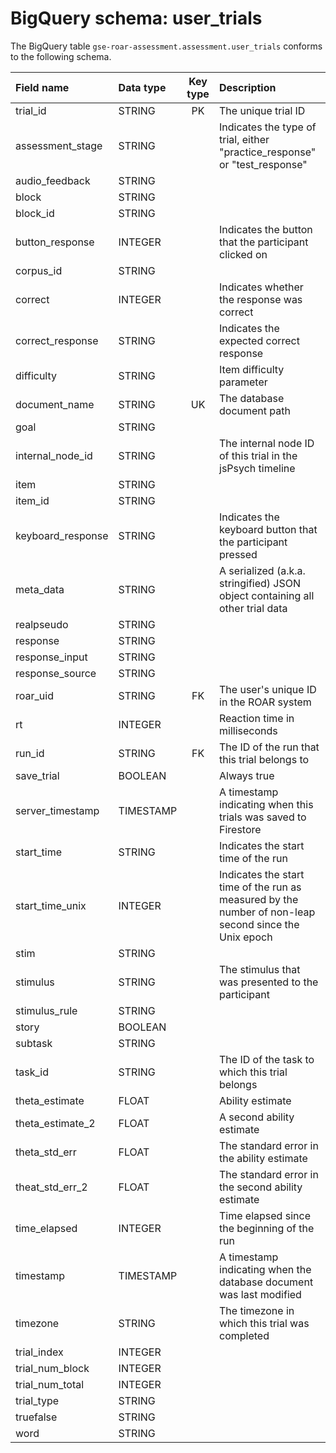 # BigQuery schema: user_trials

The BigQuery table `gse-roar-assessment.assessment.user_trials` conforms to the following schema.

| Field name        | Data type | Key type | Description                                                                                           |
| :---------------- | :-------- | :------: | :---------------------------------------------------------------------------------------------------- |
| trial_id          | STRING    |    PK    | The unique trial ID                                                                                   |
| assessment_stage  | STRING    |          | Indicates the type of trial, either "practice_response" or "test_response"                            |
| audio_feedback    | STRING    |          |                                                                                                       |
| block             | STRING    |          |                                                                                                       |
| block_id          | STRING    |          |                                                                                                       |
| button_response   | INTEGER   |          | Indicates the button that the participant clicked on                                                  |
| corpus_id         | STRING    |          |                                                                                                       |
| correct           | INTEGER   |          | Indicates whether the response was correct                                                            |
| correct_response  | STRING    |          | Indicates the expected correct response                                                               |
| difficulty        | STRING    |          | Item difficulty parameter                                                                             |
| document_name     | STRING    |    UK    | The database document path                                                                            |
| goal              | STRING    |          |                                                                                                       |
| internal_node_id  | STRING    |          | The internal node ID of this trial in the jsPsych timeline                                            |
| item              | STRING    |          |                                                                                                       |
| item_id           | STRING    |          |                                                                                                       |
| keyboard_response | STRING    |          | Indicates the keyboard button that the participant pressed                                            |
| meta_data         | STRING    |          | A serialized (a.k.a. stringified) JSON object containing all other trial data                         |
| realpseudo        | STRING    |          |                                                                                                       |
| response          | STRING    |          |                                                                                                       |
| response_input    | STRING    |          |                                                                                                       |
| response_source   | STRING    |          |                                                                                                       |
| roar_uid          | STRING    |    FK    | The user's unique ID in the ROAR system                                                               |
| rt                | INTEGER   |          | Reaction time in milliseconds                                                                         |
| run_id            | STRING    |    FK    | The ID of the run that this trial belongs to                                                          |
| save_trial        | BOOLEAN   |          | Always true                                                                                           |
| server_timestamp  | TIMESTAMP |          | A timestamp indicating when this trials was saved to Firestore                                        |
| start_time        | STRING    |          | Indicates the start time of the run                                                                   |
| start_time_unix   | INTEGER   |          | Indicates the start time of the run as measured by the number of non-leap second since the Unix epoch |
| stim              | STRING    |          |                                                                                                       |
| stimulus          | STRING    |          | The stimulus that was presented to the participant                                                    |
| stimulus_rule     | STRING    |          |                                                                                                       |
| story             | BOOLEAN   |          |                                                                                                       |
| subtask           | STRING    |          |                                                                                                       |
| task_id           | STRING    |          | The ID of the task to which this trial belongs                                                        |
| theta_estimate    | FLOAT     |          | Ability estimate                                                                                      |
| theta_estimate_2  | FLOAT     |          | A second ability estimate                                                                             |
| theta_std_err     | FLOAT     |          | The standard error in the ability estimate                                                            |
| theat_std_err_2   | FLOAT     |          | The standard error in the second ability estimate                                                     |
| time_elapsed      | INTEGER   |          | Time elapsed since the beginning of the run                                                           |
| timestamp         | TIMESTAMP |          | A timestamp indicating when the database document was last modified                                   |
| timezone          | STRING    |          | The timezone in which this trial was completed                                                        |
| trial_index       | INTEGER   |          |                                                                                                       |
| trial_num_block   | INTEGER   |          |                                                                                                       |
| trial_num_total   | INTEGER   |          |                                                                                                       |
| trial_type        | STRING    |          |                                                                                                       |
| truefalse         | STRING    |          |                                                                                                       |
| word              | STRING    |          |                                                                                                       |
